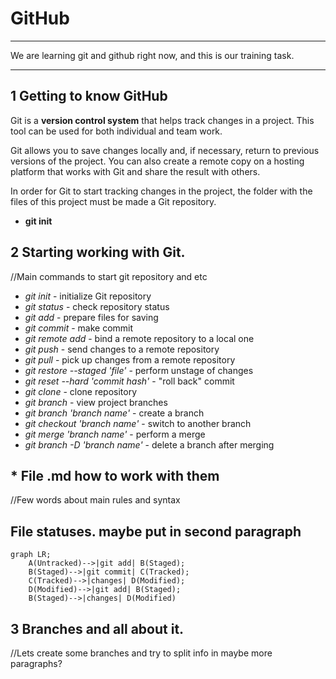 # GitHub
---
We are learning git and github right now, and this is our training task.  

---

## 1 Getting to know GitHub

Git is a **version control system** that helps track changes in a project. This tool can be used for both individual and team work.


Git allows you to save changes locally and, if necessary, return to previous versions of the project. You can also create a remote copy on a hosting platform that works with Git and share the result with others.<br>


In order for Git to start tracking changes in the project, the folder with the files of this project must be made a Git repository.<br>
* **git init**


## 2 Starting working with Git.

//Main commands to start git repository and etc
*  *git init* - initialize Git repository
*  *git status* - check repository status
*  *git add* - prepare files for saving
*  *git commit* - make commit
*  *git remote add* - bind a remote repository to a local one
*  *git push* - send changes to a remote repository
*  *git pull* - pick up changes from a remote repository
*  *git restore --staged 'file'* - perform unstage of changes
*  *git reset --hard 'commit hash'* - "roll back" commit
*  *git clone* - clone repository
*  *git branch* - view project branches 
*  *git branch 'branch name'* - create a branch
*  *git checkout 'branch name'* - switch to another branch
*  *git merge 'branch name'* - perform a merge
*  *git branch -D 'branch name'* - delete a branch after merging  

## * File .md how to work with them

//Few words about main rules and syntax

## File statuses. maybe put in second paragraph
```mermaid
graph LR;
    A(Untracked)-->|git add| B(Staged);
    B(Staged)-->|git commit| C(Tracked);
    C(Tracked)-->|changes| D(Modified);
    D(Modified)-->|git add| B(Staged);
    B(Staged)-->|changes| D(Modified)
```

## 3 Branches and all about it.

//Lets create some branches and try to split info in maybe more paragraphs?
